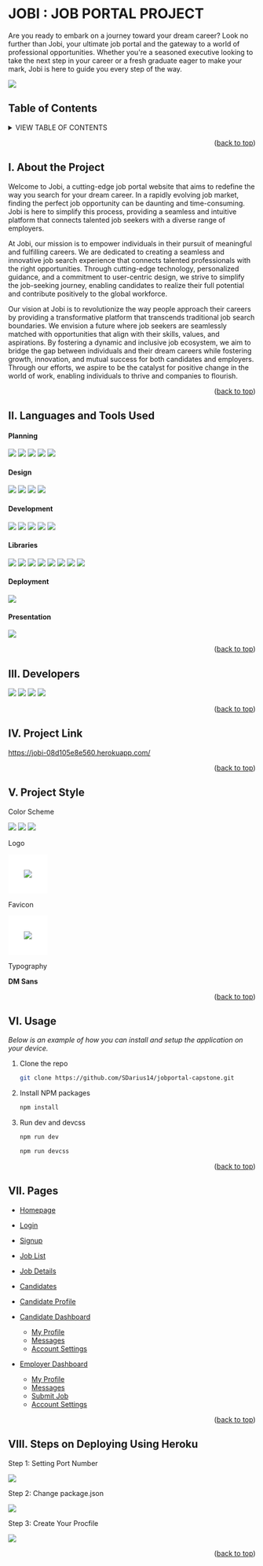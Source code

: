 <!-- JOBI: JOB PORTAL PROJECT -->
<h1 id="readme-top">JOBI : JOB PORTAL PROJECT</h1>
<p class="header">Are you ready to embark on a journey toward your dream career? Look no further than Jobi, your ultimate job portal and the gateway to a world of professional opportunities. Whether you're a seasoned executive looking to take the next step in your career or a fresh graduate eager to make your mark, Jobi is here to guide you every step of the way.</p>

<img src="./public/assets/presentation/banner.png"> 

</br>

## Table of Contents
<details>
  <summary>VIEW TABLE OF CONTENTS</summary>
  <ol type="I">
    <li><a href="#about">About the Project</a></li>
    <li><a href="#languages">Languages & Tools Used</a></li>
    <li><a href="#developers">Developers</a></li>
    <li><a href="#project-link">Project Link</a></li>
    <li><a href="#project-style">Project Style</a></li>
    <li><a href="#usage">Usage</a></li>
    <li><a href="#pages">Pages</a></li>
    <li><a href="#steps">Steps on Deploying Using Heroku</a></li>
  </ol>
</details>
<!-- Back to Top -->
<p align="right">(<a href="#readme-top">back to top</a>)</p>

<h2 id="about">I. About the Project</h2>
Welcome to Jobi, a cutting-edge job portal website that aims to redefine the way you search for your dream career. In a rapidly evolving job market, finding the perfect job opportunity can be daunting and time-consuming. Jobi is here to simplify this process, providing a seamless and intuitive platform that connects talented job seekers with a diverse range of employers.

At Jobi, our mission is to empower individuals in their pursuit of meaningful and fulfilling careers. We are dedicated to creating a seamless and innovative job search experience that connects talented professionals with the right opportunities. Through cutting-edge technology, personalized guidance, and a commitment to user-centric design, we strive to simplify the job-seeking journey, enabling candidates to realize their full potential and contribute positively to the global workforce.

Our vision at Jobi is to revolutionize the way people approach their careers by providing a transformative platform that transcends traditional job search boundaries. We envision a future where job seekers are seamlessly matched with opportunities that align with their skills, values, and aspirations. By fostering a dynamic and inclusive job ecosystem, we aim to bridge the gap between individuals and their dream careers while fostering growth, innovation, and mutual success for both candidates and employers. Through our efforts, we aspire to be the catalyst for positive change in the world of work, enabling individuals to thrive and companies to flourish.

<!-- Back to Top -->
<p align="right">(<a href="#readme-top">back to top</a>)</p>

<h2 id="languages">II. Languages and Tools Used</h2>

#### Planning
<img src="https://img.shields.io/badge/Notion-000000?style=for-the-badge&logo=notion&logoColor=white"> <img src="https://img.shields.io/badge/Discord-7289DA?style=for-the-badge&logo=discord&logoColor=white"> <img src="https://img.shields.io/badge/git%20-%23F05032.svg?&style=for-the-badge&logo=git&logoColor=white"/> <img src="https://img.shields.io/badge/GitHub-181717?style=for-the-badge&logo=github&logoColor=white"/> <img src="https://img.shields.io/badge/Excalidraw%20-%23FFDC00.svg?&style=for-the-badge&logo=Excalidraw&logoColor=black"/>
</br>

#### Design
<img src="https://img.shields.io/badge/figma-%23F24E1E.svg?style=for-the-badge&logo=figma&logoColor=white"> <img src="https://img.shields.io/badge/Envato%20Elements-00AEF0?style=for-the-badge&logo=envato&logoColor=white)](https://elements.envato.com/"> <img src="https://img.shields.io/badge/Google%20Fonts%20-%234285F4.svg?&style=for-the-badge&logo=Google%20Fonts&logoColor=white"> <img src="https://img.shields.io/badge/Unsplash%20-%2316a34a.svg?&style=for-the-badge&logo=Unsplash&logoColor=white">

#### Development
<img src="https://img.shields.io/badge/Visual%20Studio-5C2D91?style=for-the-badge&logo=visual-studio"> <img src="https://img.shields.io/badge/html5-%23E34F26.svg?style=for-the-badge&logo=html5&logoColor=white"> <img src="https://img.shields.io/badge/css3-%231572B6.svg?style=for-the-badge&logo=css3&logoColor=white"> <img src="https://img.shields.io/badge/javascript%20-%23323330.svg?&style=for-the-badge&logo=javascript&logoColor=%23F7DF1E"> <img src="https://img.shields.io/badge/Embedded_Javascript%20-%23E74C3C.svg?&style=for-the-badge&logo=EJS&logoColor=white">

#### Libraries
<img src="https://img.shields.io/badge/tailwind%20css%20-%2338B2AC.svg?&style=for-the-badge&logo=tailwind-css&logoColor=white"> <img src="https://img.shields.io/badge/node.js%20-%23008CC1.svg?&style=for-the-badge&logo=node.js&logoColor=white"> <img src="https://img.shields.io/badge/Express.js-47A248?style=for-the-badge&logo=express&logoColor=white"> <img src="https://img.shields.io/badge/Particle.js%20-%23007BFF.svg?&style=for-the-badge&logo=particle.js&logoColor=white"> <img src="https://img.shields.io/badge/Chart.js%20-%23FF6384.svg?&style=for-the-badge&logo=chart.js&logoColor=white"> <img src="https://img.shields.io/badge/Swiper.js%20-%23FF4500.svg?&style=for-the-badge&logo=Swiper.js&logoColor=white"> <img src="https://img.shields.io/badge/Alpine.js%20-%238BC34A.svg?&style=for-the-badge&logo=Alpine.js&logoColor=white"> <img src="https://img.shields.io/badge/ScrollReveal%20-%230A0A0A.svg?&style=for-the-badge&logo=ScrollReveal&logoColor=white"> 

#### Deployment
<!-- Heroku -->
<img src="https://img.shields.io/badge/Heroku%20-%23430098.svg?&style=for-the-badge&logo=heroku&logoColor=white"> 

#### Presentation
<img src="https://img.shields.io/badge/Marp%20-%23007ACC.svg?&style=for-the-badge&logo=Marp&logoColor=white"> 
<!-- Back to Top -->
<p align="right">(<a href="#readme-top">back to top</a>)</p>

<h2 id="developers">III. Developers</h2>
<a href="https://github.com/SDarius14"><img src="https://img.shields.io/badge/dariushernandez-%23121011.svg?&style=for-the-badge&logo=github&logoColor=white"></a>
<a href="https://github.com/emailjohnthomascaballero"><img src="https://img.shields.io/badge/johncaballero-%23121011.svg?&style=for-the-badge&logo=github&logoColor=white"></a>
<a href="https://github.com/jebsonubaldo"><img src="https://img.shields.io/badge/jebsonubaldo-%23121011.svg?&style=for-the-badge&logo=github&logoColor=white"></a>
<a href=""><img src="https://img.shields.io/badge/macaguirre-%23121011.svg?&style=for-the-badge&logo=github&logoColor=white"></a>
<!-- Back to Top -->
<p align="right">(<a href="#readme-top">back to top</a>)</p>

<h2 id="project-link">IV. Project Link</h2>

https://jobi-08d105e8e560.herokuapp.com/
<!-- Back to Top -->
<p align="right">(<a href="#readme-top">back to top</a>)</p>

<h2 id="project-style">V. Project Style</h2>
Color Scheme

<a href=""><img src="https://img.shields.io/badge/Primary%20Color-%2314532d-14532d"></a> <a href=""><img src="https://img.shields.io/badge/Secondary%20Color-%2316a34a-16a34a"></a> <a href=""><img src="https://img.shields.io/badge/Accent%20Color-%23d2f34c-d2f34c"></a>

Logo

<img src="./public/assets/images/logo.png" style="background-color: white; padding: 2rem;"></br>

Favicon

<img src="./public/assets/images/favicon.svg" style="background-color: white; padding: 2rem;"></br>

Typography

**DM Sans**

<!-- Back to Top -->
<p align="right">(<a href="#readme-top">back to top</a>)</p>

<h2 id="usage">VI. Usage</h2>

_Below is an example of how you can install and setup the application on your device._

1. Clone the repo
   ```sh
   git clone https://github.com/SDarius14/jobportal-capstone.git
   ```
2. Install NPM packages
   ```sh
   npm install
   ```
3. Run dev and devcss
   ```sh
   npm run dev
   ```
   ```sh
   npm run devcss
   ```
<p align="right">(<a href="#readme-top">back to top</a>)</p>

<h2 id="pages">VII. Pages</h2>

- <a href="https://jobi-6e0b4dda90ab.herokuapp.com//">Homepage</a>
- <a href="https://jobi-6e0b4dda90ab.herokuapp.com/login">Login</a>
- <a href="https://jobi-6e0b4dda90ab.herokuapp.com/signup">Signup</a>
- <a href="https://jobi-6e0b4dda90ab.herokuapp.com/job-list">Job List</a>
- <a href="https://jobi-6e0b4dda90ab.herokuapp.com/job-details">Job Details</a>
- <a href="https://jobi-6e0b4dda90ab.herokuapp.com/candidates">Candidates</a>
- <a href="https://jobi-6e0b4dda90ab.herokuapp.com/candidate-profile">Candidate Profile</a>
- <a href="https://jobi-6e0b4dda90ab.herokuapp.com/candidate-dashboard">Candidate Dashboard</a>
  - <a href="https://jobi-6e0b4dda90ab.herokuapp.com/my-profile">My Profile</a>
  - <a href="https://jobi-6e0b4dda90ab.herokuapp.com/messages">Messages</a>
  - <a href="https://jobi-6e0b4dda90ab.herokuapp.com/account-settings">Account Settings</a>
- <a href="https://jobi-6e0b4dda90ab.herokuapp.com/employer-dashboard">Employer Dashboard</a>
  - <a href="https://jobi-6e0b4dda90ab.herokuapp.com/employer-profile">My Profile</a>
  - <a href="https://jobi-6e0b4dda90ab.herokuapp.com/employer-messages">Messages</a>
  - <a href="https://jobi-6e0b4dda90ab.herokuapp.com/submit-job">Submit Job</a>
  - <a href="https://jobi-33f79864b783.herokuapp.com/employer-account-settings">Account Settings</a>

  <p align="right">(<a href="#readme-top">back to top</a>)</p>

<h2 id="steps">VIII. Steps on Deploying Using Heroku</h2>
  Step 1: Setting Port Number
  
  <img src="./public/assets/presentation/step_1.png" class="steps"> </br>

  Step 2: Change package.json

  <img src="./public/assets/presentation/step_2.png" class="steps"> </br>

  Step 3: Create Your Procfile

  <img src="./public/assets/presentation/step_3.png" class="steps"> 

  <p align="right">(<a href="#readme-top">back to top</a>)</p>
